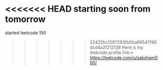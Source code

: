 <<<<<<< HEAD
starting soon from tomorrow
=======
started leetcode 150
>>>>>>> 22422bc1287293fb0ba89547f86dcd4a2f212138
Here is my leetcode profile link-> https://leetcode.com/u/saksham000/
